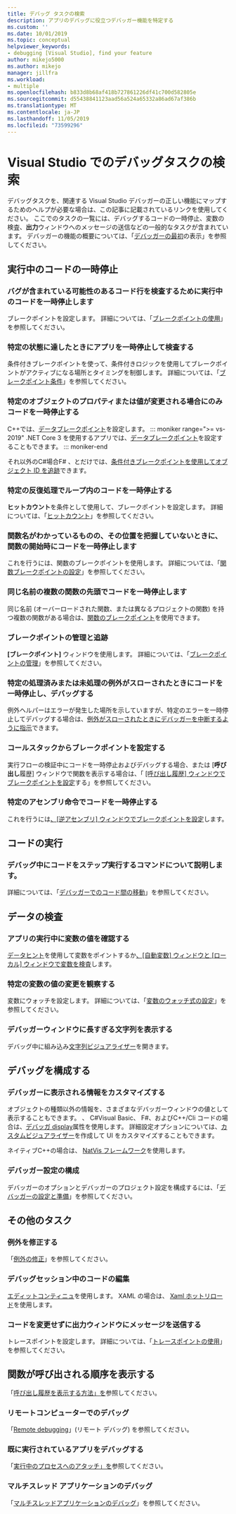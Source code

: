 ```yaml
---
title: デバッグ タスクの検索
description: アプリのデバッグに役立つデバッガー機能を特定する
ms.custom: ''
ms.date: 10/01/2019
ms.topic: conceptual
helpviewer_keywords:
- debugging [Visual Studio], find your feature
author: mikejo5000
ms.author: mikejo
manager: jillfra
ms.workload:
- multiple
ms.openlocfilehash: b833d8b68af418b727861226df41c700d582805e
ms.sourcegitcommit: d55438841123aad56a524a65332a86ad67af386b
ms.translationtype: MT
ms.contentlocale: ja-JP
ms.lasthandoff: 11/05/2019
ms.locfileid: "73599296"
---
```

# <a name="find-your-debugging-task-in-visual-studio"></a>Visual Studio でのデバッグタスクの検索

デバッグタスクを、関連する Visual Studio デバッガーの正しい機能にマップするためのヘルプが必要な場合は、この記事に記載されているリンクを使用してください。 ここでのタスクの一覧には、デバッグするコードの一時停止、変数の検査、**出力**ウィンドウへのメッセージの送信などの一般的なタスクが含まれています。 デバッガーの機能の概要については、「[デバッガーの最初](debugger-feature-tour.md)の表示」を参照してください。

## <a name="pause-running-code"></a>実行中のコードの一時停止

### <a name="pause-running-code-to-inspect-a-line-of-code-that-may-contain-a-bug"></a>バグが含まれている可能性のあるコード行を検査するために実行中のコードを一時停止します

ブレークポイントを設定します。 詳細については、「[ブレークポイントの使用](using-breakpoints.md)」を参照してください。

### <a name="pause-and-inspect-your-app-when-it-reaches-a-specific-state"></a>特定の状態に達したときにアプリを一時停止して検査する

条件付きブレークポイントを使って、条件付きロジックを使用してブレークポイントがアクティブになる場所とタイミングを制御します。 詳細については、「[ブレークポイント条件](using-breakpoints.md#breakpoint-conditions)」を参照してください。

### <a name="pause-code-only-when-a-specific-objects-property-or-value-changes"></a>特定のオブジェクトのプロパティまたは値が変更される場合にのみコードを一時停止する

C++では、[データブレークポイント](using-breakpoints.md#BKMK_set_a_data_breakpoint_native_cplusplus)を設定します。 
::: moniker range=">= vs-2019"
.NET Core 3 を使用するアプリでは、[データブレークポイント](using-breakpoints.md#BKMK_set_a_data_breakpoint_managed)を設定することもできます。
::: moniker-end

それ以外のC#場合F# 、とだけでは、[条件付きブレークポイントを使用してオブジェクト ID を追跡](using-breakpoints.md#using-object-ids-in-breakpoint-conditions-c-and-f)できます。

### <a name="pause-code-inside-a-loop-at-a-certain-iteration"></a>特定の反復処理でループ内のコードを一時停止する

**ヒットカウント**を条件として使用して、ブレークポイントを設定します。 詳細については、「[ヒットカウント](using-breakpoints.md#set-a-hit-count-condition)」を参照してください。

### <a name="pause-code-at-the-start-of-a-function-when-you-know-the-function-name-but-not-its-location"></a>関数名がわかっているものの、その位置を把握していないときに、関数の開始時にコードを一時停止します

これを行うには、関数のブレークポイントを使用します。 詳細については、「[関数ブレークポイントの設定](using-breakpoints.md#BKMK_Set_a_breakpoint_in_a_source_file)」を参照してください。

### <a name="pause-code-at-the-start-of-multiple-functions-with-the-same-name"></a>同じ名前の複数の関数の先頭でコードを一時停止します

同じ名前 (オーバーロードされた関数、または異なるプロジェクトの関数) を持つ複数の関数がある場合は、[関数のブレークポイント](using-breakpoints.md#BKMK_Set_a_breakpoint_in_a_source_file)を使用できます。

### <a name="manage-and-keep-track-of-your-breakpoints"></a>ブレークポイントの管理と追跡

**[ブレークポイント]** ウィンドウを使用します。 詳細については、「[ブレークポイントの管理](using-breakpoints.md#BKMK_Specify_advanced_properties_of_a_breakpoint_)」を参照してください。

### <a name="pause-code-and-debug-when-a-specific-handled-or-unhandled-exception-is-thrown"></a>特定の処理済みまたは未処理の例外がスローされたときにコードを一時停止し、デバッグする

例外ヘルパーはエラーが発生した場所を示していますが、特定のエラーを一時停止してデバッグする場合は、[例外がスローされたときにデバッガーを中断するように指示](managing-exceptions-with-the-debugger.md#tell-the-debugger-to-break-when-an-exception-is-thrown)できます。

### <a name="set-a-breakpoint-from-the-call-stack"></a>コールスタックからブレークポイントを設定する

実行フローの検証中にコードを一時停止およびデバッグする場合、または [**呼び出し**履歴] ウィンドウで関数を表示する場合は、「 [[呼び出し履歴] ウィンドウでブレークポイントを設定](using-breakpoints.md#BKMK_Set_a_breakpoint_from_debugger_windows)する」を参照してください。

### <a name="pause-code-at-a-specific-assembly-instruction"></a>特定のアセンブリ命令でコードを一時停止する

これを行うには[、[逆アセンブリ] ウィンドウでブレークポイントを設定](using-breakpoints.md#BKMK_Set_a_breakpoint_from_debugger_windows)します。

## <a name="execute-code"></a>コードの実行

### <a name="learn-the-commands-to-step-through-your-code-while-debugging"></a>デバッグ中にコードをステップ実行するコマンドについて説明します。

詳細については、「[デバッガーでのコード間の移動](navigating-through-code-with-the-debugger.md)」を参照してください。

## <a name="inspect-data"></a>データの検査

### <a name="check-the-value-of-variables-while-running-your-app"></a>アプリの実行中に変数の値を確認する

[データヒント](view-data-values-in-data-tips-in-the-code-editor.md)を使用して変数をポイントするか[、[自動変数] ウィンドウと [ローカル] ウィンドウで変数を検査](autos-and-locals-windows.md)します。

### <a name="observe-the-changing-value-of-a-specific-variable"></a>特定の変数の値の変更を観察する

変数にウォッチを設定します。 詳細については、「[変数のウォッチ式の設定](watch-and-quickwatch-windows.md)」を参照してください。

### <a name="view-strings-that-are-too-long-for-the-debugger-window"></a>デバッガーウィンドウに長すぎる文字列を表示する

デバッグ中に組み込み[文字列ビジュアライザー](view-strings-visualizer.md)を開きます。

## <a name="configure-debugging"></a>デバッグを構成する

### <a name="customize-information-shown-in-the-debugger"></a>デバッガーに表示される情報をカスタマイズする

オブジェクトの種類以外の情報を、さまざまなデバッガーウィンドウの値として表示することもできます。 、 C#Visual Basic、 F#、およびC++/Cli コードの場合は、[デバッガ display](using-the-debuggerdisplay-attribute.md)属性を使用します。 詳細設定オプションについては、[カスタムビジュアライザー](create-custom-visualizers-of-data.md)を作成して UI をカスタマイズすることもできます。

ネイティブC++の場合は、 [NatVis フレームワーク](create-custom-views-of-native-objects.md)を使用します。

### <a name="configure-debugger-settings"></a>デバッガー設定の構成

デバッガーのオプションとデバッガーのプロジェクト設定を構成するには、「[デバッガーの設定と準備](debugger-settings-and-preparation.md)」を参照してください。

## <a name="additional-tasks"></a>その他のタスク

### <a name="fix-an-exception"></a>例外を修正する

「[例外の修正](write-better-code-with-visual-studio.md#fix-an-exception)」を参照してください。

### <a name="edit-code-during-a-debugging-session"></a>デバッグセッション中のコードの編集

[エディットコンティニュ](edit-and-continue.md)を使用します。 XAML の場合は、 [Xaml ホットリロード](../xaml-tools/xaml-hot-reload.md)を使用します。

### <a name="send-messages-to-the-output-window-without-modifying-code"></a>コードを変更せずに出力ウィンドウにメッセージを送信する

トレースポイントを設定します。 詳細については、「[トレースポイントの使用](using-tracepoints.md)」を参照してください。

## <a name="view-the-order-in-which-functions-are-called"></a>関数が呼び出される順序を表示する

「[呼び出し履歴を表示する方法」を](how-to-use-the-call-stack-window.md)参照してください。

### <a name="debug-on-remote-machines"></a>リモートコンピューターでのデバッグ

「[Remote debugging](remote-debugging.md)」(リモート デバッグ) を参照してください。

### <a name="debug-an-app-that-is-already-running"></a>既に実行されているアプリをデバッグする

「[実行中のプロセスへのアタッチ」を](attach-to-running-processes-with-the-visual-studio-debugger.md)参照してください。

### <a name="debug-multithreaded-applications"></a>マルチスレッド アプリケーションのデバッグ

「[マルチスレッドアプリケーションのデバッグ](debug-multithreaded-applications-in-visual-studio.md)」を参照してください。